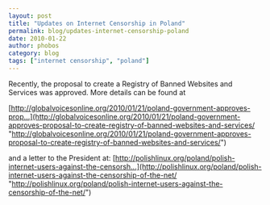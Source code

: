 ```yaml
---
layout: post
title: "Updates on Internet Censorship in Poland"
permalink: blog/updates-internet-censorship-poland
date: 2010-01-22
author: phobos
category: blog
tags: ["internet censorship", "poland"]
---
```


Recently, the proposal to create a Registry of Banned Websites and Services was approved. More details can be found at

[http://globalvoicesonline.org/2010/01/21/poland-government-approves-prop...](http://globalvoicesonline.org/2010/01/21/poland-government-approves-proposal-to-create-registry-of-banned-websites-and-services/ "http://globalvoicesonline.org/2010/01/21/poland-government-approves-proposal-to-create-registry-of-banned-websites-and-services/")

and a letter to the President at: [http://polishlinux.org/poland/polish-internet-users-against-the-censorsh...](http://polishlinux.org/poland/polish-internet-users-against-the-censorship-of-the-net/ "http://polishlinux.org/poland/polish-internet-users-against-the-censorship-of-the-net/")

